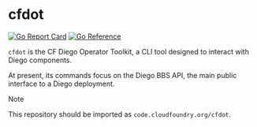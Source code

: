 # cfdot

[![Go Report Card](https://goreportcard.com/badge/code.cloudfoundry.org/cfdot)](https://goreportcard.com/report/code.cloudfoundry.org/cfdot)
[![Go Reference](https://pkg.go.dev/badge/code.cloudfoundry.org/cfdot.svg)](https://pkg.go.dev/code.cloudfoundry.org/cfdot)

`cfdot` is the CF Diego Operator Toolkit, a CLI tool designed to interact with
Diego components.

At present, its commands focus on the Diego BBS API, the main public interface
to a Diego deployment.

> [!NOTE]
>
> This repository should be imported as `code.cloudfoundry.org/cfdot`.
